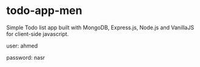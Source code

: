 # todo-app-men
Simple Todo list app built with MongoDB, Express.js, Node.js  and VanillaJS for client-side javascript.

user: ahmed

password: nasr
